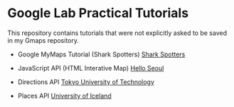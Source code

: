 # Google Lab Practical Tutorials
This repository contains tutorials that were not explicitly asked to be saved in my Gmaps repository.

* Google MyMaps Tutorial (Shark Spotters)
[Shark Spotters](mymapstutorial/sharkspotters.html)

* JavaScript API (HTML Interative Map)
[Hello Seoul](helloseoul.html)

* Directions API
[Tokyo University of Technology](directions.html)

* Places API
[University of Iceland](placedetails.html)